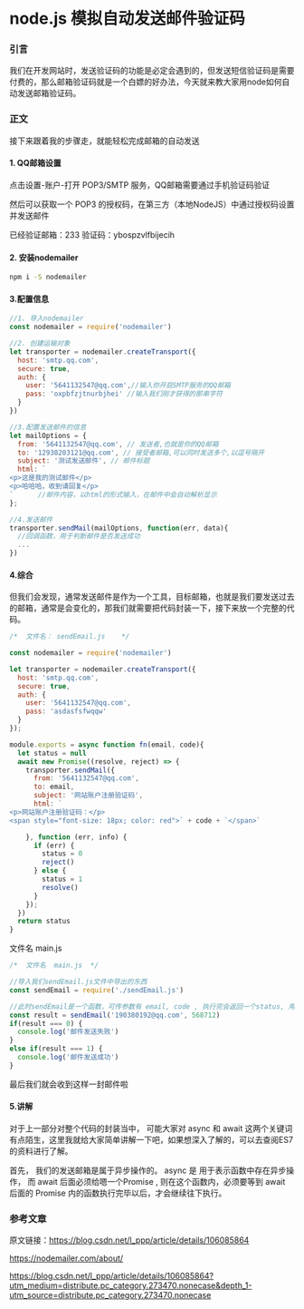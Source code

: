 # node.js 模拟自动发送邮件验证码

### 引言

我们在开发网站时，发送验证码的功能是必定会遇到的，但发送短信验证码是需要付费的，那么邮箱验证码就是一个白嫖的好办法，今天就来教大家用node如何自动发送邮箱验证码。

### 正文

接下来跟着我的步骤走，就能轻松完成邮箱的自动发送

#### 1.  QQ邮箱设置

点击设置-账户-打开 POP3/SMTP 服务，QQ邮箱需要通过手机验证码验证

然后可以获取一个 POP3 的授权码，在第三方（本地NodeJS）中通过授权码设置并发送邮件

已经验证邮箱：233 验证码：ybospzvlfbijecih

#### 2. 安装nodemailer
~~~bash
npm i -S nodemailer
~~~

#### 3.配置信息

~~~js
//1. 导入nodemailer
const nodemailer = require('nodemailer')

//2. 创建运输对象
let transporter = nodemailer.createTransport({
  host: 'smtp.qq.com',
  secure: true,
  auth: {
    user: '5641132547@qq.com',//输入你开启SMTP服务的QQ邮箱
    pass: 'oxpbfzjtnurbjhei' //输入我们刚才获得的那串字符
  }
})

//3.配置发送邮件的信息
let mailOptions = {
  from: '5641132547@qq.com', // 发送者,也就是你的QQ邮箱
  to: '12938203121@qq.com', // 接受者邮箱,可以同时发送多个,以逗号隔开
  subject: '测试发送邮件', // 邮件标题
  html: `
<p>这是我的测试邮件</p>
<p>哈哈哈，收到请回复</p>	
`      //邮件内容，以html的形式输入，在邮件中会自动解析显示
};

//4.发送邮件
transporter.sendMail(mailOptions, function(err, data){
  //回调函数，用于判断邮件是否发送成功
  ...
})
~~~

#### 4.综合
但我们会发现，通常发送邮件是作为一个工具，目标邮箱，也就是我们要发送过去的邮箱，通常是会变化的，那我们就需要把代码封装一下，接下来放一个完整的代码。

~~~js
/*  文件名： sendEmail.js    */

const nodemailer = require('nodemailer')

let transporter = nodemailer.createTransport({
  host: 'smtp.qq.com',
  secure: true,
  auth: {
    user: '5641132547@qq.com',
    pass: 'asdasfsfwqqw' 
  }
});

module.exports = async function fn(email, code){
  let status = null
  await new Promise((resolve, reject) => {
    transporter.sendMail({
      from: '5641132547@qq.com',
      to: email, 
      subject: '网站账户注册验证码',
      html: `
<p>网站账户注册验证码：</p>
<span style="font-size: 18px; color: red">` + code + `</span>`

    }, function (err, info) {
      if (err) {
        status = 0
        reject()
      } else {
        status = 1
        resolve()
      }
    });
  })
  return status
}
~~~
文件名  main.js

~~~js
/*  文件名  main.js  */

//导入我们sendEmail.js文件中导出的东西
const sendEmail = require('./sendEmail.js')

//此时sendEmail是一个函数，可传参数有 email, code , 执行完会返回一个status, 用于判断是否发送成功
const result = sendEmail('190380192@qq.com', 568712)
if(result === 0) {
  console.log('邮件发送失败')
}
else if(result === 1) {
  console.log('邮件发送成功')
}
~~~

最后我们就会收到这样一封邮件啦

#### 5.讲解
对于上一部分对整个代码的封装当中， 可能大家对 async 和 await 这两个关键词有点陌生，这里我就给大家简单讲解一下吧，如果想深入了解的，可以去查阅ES7的资料进行了解。

首先， 我们的发送邮箱是属于异步操作的。 async 是 用于表示函数中存在异步操作， 而 await 后面必须给嗯一个Promise , 则在这个函数内，必须要等到 await 后面的 Promise 内的函数执行完毕以后，才会继续往下执行。



### 参考文章

原文链接：https://blog.csdn.net/l_ppp/article/details/106085864

https://nodemailer.com/about/

https://blog.csdn.net/l_ppp/article/details/106085864?utm_medium=distribute.pc_category.273470.nonecase&depth_1-utm_source=distribute.pc_category.273470.nonecase